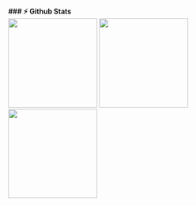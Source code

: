 <b>
### ⚡ Github Stats</b>

<div align="left">
<img height="180em" src="https://github-readme-stats.vercel.app/api/top-langs/?username=victormxllo&show_icons=true&hide_border=true&layout=compact&langs_count=8&theme=default"/>	
<img height="180em" src="https://github-readme-stats.vercel.app/api?username=victormxllo&show_icons=true&hide_border=true&count_private=true&include_all_commits=true&theme=default" />
</div>
<img height="180em" src="https://github-readme-streak-stats.herokuapp.com/?user=victormxllo&show_icons=true&hide_border=true&count_private=true&include_all_commits=true&theme=default" />
</div>
